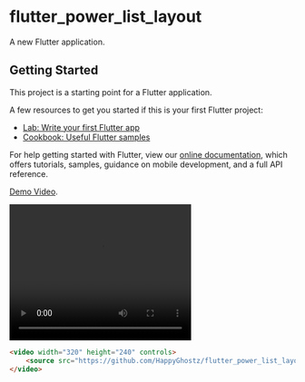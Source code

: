 # flutter_power_list_layout

A new Flutter application.

## Getting Started

This project is a starting point for a Flutter application.

A few resources to get you started if this is your first Flutter project:

- [Lab: Write your first Flutter app](https://flutter.dev/docs/get-started/codelab)
- [Cookbook: Useful Flutter samples](https://flutter.dev/docs/cookbook)

For help getting started with Flutter, view our
[online documentation](https://flutter.dev/docs), which offers tutorials,
samples, guidance on mobile development, and a full API reference.

[Demo Video](https://github.com/HappyGhostz/flutter_power_list_layout/blob/master/demo/Screenrecording_20220715_175229.mp4).

<video width="320" height="240" controls>
    <source src="https://github.com/HappyGhostz/flutter_power_list_layout/blob/master/demo/Screenrecording_20220715_175229.mp4" type="video/mp4">
</video>

```HTML
<video width="320" height="240" controls>
    <source src="https://github.com/HappyGhostz/flutter_power_list_layout/blob/master/demo/Screenrecording_20220715_175229.mp4" type="video/mp4">
</video>
```
